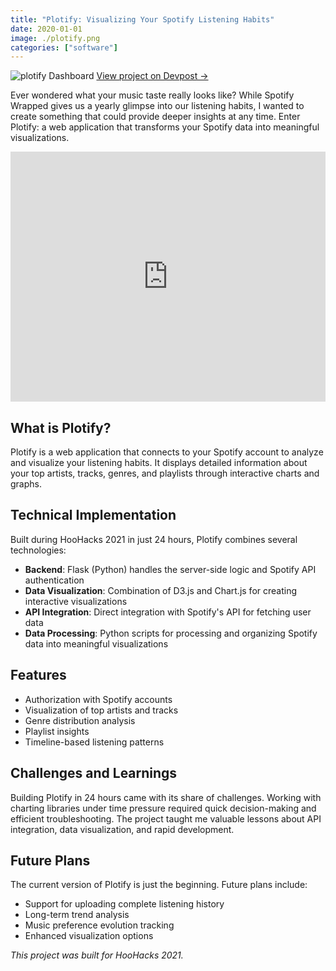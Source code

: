 ```yaml
---
title: "Plotify: Visualizing Your Spotify Listening Habits"
date: 2020-01-01
image: ./plotify.png
categories: ["software"]
---
```


<div class="flex flex-col items-center w-full my-8">
    <img 
        src="/posts/plotify/plotify.png" 
        alt="plotify Dashboard" 
        class="w-3/4 md:w-2/3 lg:w-1/2 h-auto rounded-lg shadow-lg" 
    />
    <a 
        href="https://devpost.com/software/plotify" 
        class="mt-2 text-sm text-blue-300 hover:text-blue-400 italic"
        target="_blank" 
        rel="noopener noreferrer"
    >
        View project on Devpost →
    </a>
</div>

Ever wondered what your music taste really looks like? While Spotify Wrapped gives us a yearly glimpse into our listening habits, I wanted to create something that could provide deeper insights at any time. Enter Plotify: a web application that transforms your Spotify data into meaningful visualizations.

<div class="video-container">
    <iframe
        width="100%"
        height="400"
        src="https://www.youtube.com/embed/-fWwEvjGPtg"
        title="Plotify Demo"
        frameborder="0"
        allow="accelerometer; autoplay; clipboard-write; encrypted-media; gyroscope; picture-in-picture"
        allowfullscreen>
    </iframe>
</div>

## What is Plotify?

Plotify is a web application that connects to your Spotify account to analyze and visualize your listening habits. It displays detailed information about your top artists, tracks, genres, and playlists through interactive charts and graphs.

## Technical Implementation

Built during HooHacks 2021 in just 24 hours, Plotify combines several technologies:

- **Backend**: Flask (Python) handles the server-side logic and Spotify API authentication
- **Data Visualization**: Combination of D3.js and Chart.js for creating interactive visualizations
- **API Integration**: Direct integration with Spotify's API for fetching user data
- **Data Processing**: Python scripts for processing and organizing Spotify data into meaningful visualizations

## Features

- Authorization with Spotify accounts
- Visualization of top artists and tracks
- Genre distribution analysis
- Playlist insights
- Timeline-based listening patterns

## Challenges and Learnings

Building Plotify in 24 hours came with its share of challenges. Working with charting libraries under time pressure required quick decision-making and efficient troubleshooting. The project taught me valuable lessons about API integration, data visualization, and rapid development.

## Future Plans

The current version of Plotify is just the beginning. Future plans include:

- Support for uploading complete listening history
- Long-term trend analysis
- Music preference evolution tracking
- Enhanced visualization options


*This project was built for HooHacks 2021.*